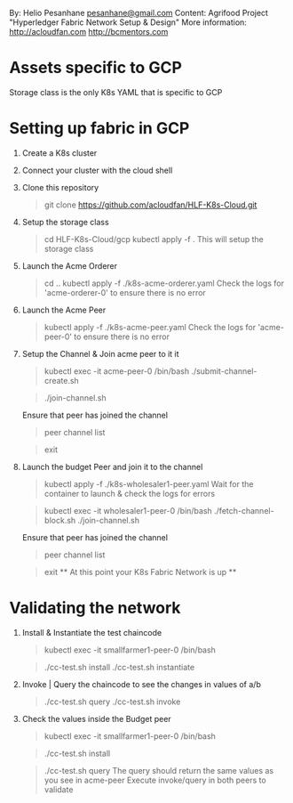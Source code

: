 By: Helio Pesanhane   pesanhane@gmail.com
Content: Agrifood Project "Hyperledger Fabric Network Setup & Design"
More information: http://acloudfan.com    http://bcmentors.com


Assets specific to GCP
======================
Storage class is the only K8s YAML that is specific to GCP

Setting up fabric in GCP
========================
1. Create a K8s cluster
2. Connect your cluster with the cloud shell
3. Clone this repository
   > git clone https://github.com/acloudfan/HLF-K8s-Cloud.git
4. Setup the storage class
   > cd HLF-K8s-Cloud/gcp
   > kubectl apply -f .
   This will setup the storage class
5. Launch the Acme Orderer
   > cd ..
   > kubectl apply -f ./k8s-acme-orderer.yaml
   Check the logs for 'acme-orderer-0' to ensure there is no error
6. Launch the Acme Peer
   > kubectl apply -f ./k8s-acme-peer.yaml
   Check the logs for 'acme-peer-0' to ensure there is no error
7. Setup the Channel & Join acme peer to it it
   > kubectl exec -it acme-peer-0 /bin/bash
   > ./submit-channel-create.sh
   
   > ./join-channel.sh
   
   Ensure that peer has joined the channel
   > peer channel list

   > exit
9. Launch the budget Peer and join it to the channel
   > kubectl apply -f ./k8s-wholesaler1-peer.yaml
   Wait for the container to launch & check the logs for errors

   > kubectl exec -it wholesaler1-peer-0 /bin/bash
   > ./fetch-channel-block.sh
   > ./join-channel.sh

   Ensure that peer has joined the channel
   > peer channel list

   > exit
** At this point your K8s Fabric Network is up **

Validating the network
======================
1. Install & Instantiate the test chaincode

   > kubectl exec -it smallfarmer1-peer-0 /bin/bash

   > ./cc-test.sh  install
   > ./cc-test.sh  instantiate

2. Invoke | Query the chaincode to see the changes in values of a/b
   > ./cc-test.sh  query
   > ./cc-test.sh  invoke

3. Check the values inside the Budget peer
   > kubectl exec -it smallfarmer1-peer-0 /bin/bash

   > ./cc-test.sh  install

   > ./cc-test.sh  query
   The query should return the same values as you see in acme-peer
   Execute invoke/query in both peers to validate
